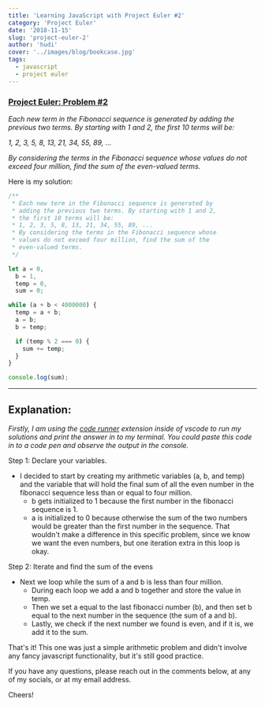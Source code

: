 ```yaml
---
title: 'Learning JavaScript with Project Euler #2'
category: 'Project Euler'
date: '2018-11-15'
slug: 'project-euler-2'
author: 'hudi'
cover: '../images/blog/bookcase.jpg'
tags:
  - javascript
  - project euler
---
```


### [Project Euler: Problem #2](https://projecteuler.net/problem=2)

_Each new term in the Fibonacci sequence is generated by
adding the previous two terms. By starting with 1 and 2,
the first 10 terms will be:_

_1, 2, 3, 5, 8, 13, 21, 34, 55, 89, ..._

_By considering the terms in the Fibonacci sequence whose
values do not exceed four million, find the sum of the
even-valued terms._

Here is my solution:

```javascript
/**
 * Each new term in the Fibonacci sequence is generated by
 * adding the previous two terms. By starting with 1 and 2,
 * the first 10 terms will be:
 * 1, 2, 3, 5, 8, 13, 21, 34, 55, 89, ...
 * By considering the terms in the Fibonacci sequence whose
 * values do not exceed four million, find the sum of the
 * even-valued terms.
 */

let a = 0,
  b = 1,
  temp = 0,
  sum = 0;

while (a + b < 4000000) {
  temp = a + b;
  a = b;
  b = temp;

  if (temp % 2 === 0) {
    sum += temp;
  }
}

console.log(sum);
```

---

## Explanation:

_Firstly, I am using the [code runner](https://marketplace.visualstudio.com/items?itemName=formulahendry.code-runner) extension inside of vscode to run my solutions and print the answer in to my terminal. You could paste this code in to a code pen and observe the output in the console._

Step 1: Declare your variables.

- I decided to start by creating my arithmetic variables (a, b, and temp) and the variable that will hold the final sum of all the even number in the fibonacci sequence less than or equal to four million.
  - b gets initialized to 1 because the first number in the fibonacci sequence is 1.
  - a is initialized to 0 because otherwise the sum of the two numbers would be greater than the first number in the sequence. That wouldn't make a difference in this specific problem, since we know we want the even numbers, but one iteration extra in this loop is okay.

Step 2: Iterate and find the sum of the evens

- Next we loop while the sum of a and b is less than four million.
  - During each loop we add a and b together and store the value in temp.
  - Then we set a equal to the last fibonacci number (b), and then set b equal to the next number in the sequence (the sum of a and b).
  - Lastly, we check if the next number we found is even, and if it is, we add it to the sum.

That's it! This one was just a simple arithmetic problem and didn't involve any fancy javascript functionality, but it's still good practice.

If you have any questions, please reach out in the comments below, at any of my socials, or at my email address.

Cheers!
